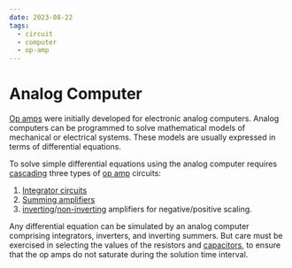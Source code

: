 ```yaml
---
date: 2023-08-22
tags:
  - circuit
  - computer
  - op-amp
---
```


# Analog Computer

[Op amps](bd63e87b.md) were initially developed for electronic analog computers. Analog computers can be programmed to solve mathematical models of mechanical or electrical systems. These models are usually expressed in terms of differential equations.

To solve simple differential equations using the analog computer requires [cascading](2cb07568.md) three types of [op amp](bd63e87b.md) circuits:

1. [Integrator circuits](99d23403.md)
2. [Summing amplifiers](7104d169.md)
3. [inverting](d6dfa54d.md)/[non-inverting](e38c5b80.md) amplifiers for negative/positive scaling.

Any differential equation can be simulated by an analog computer comprising integrators, inverters, and inverting summers. But care must be exercised in selecting the values of the resistors and [capacitors](48507115.md), to ensure that the op amps do not saturate during the solution time interval.
